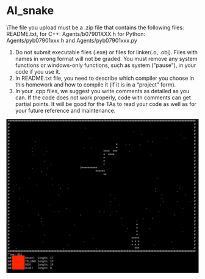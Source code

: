 # AI_snake
\The file you upload must be a .zip file that contains the following files: README.txt,
for C++: Agents/b07901XXX.h
for Python: Agents/pyb07901xxx.h and Agents/pyb07901xxx.py
1. Do not submit executable files (.exe) or files for linker(.o, .obj). Files with names in wrong format will not be graded. You must remove any system functions or windows-only functions, such as system ("pause"), in your code if you use it.
2. In README.txt file, you need to describe which compiler you choose in this homework and how to compile it (if it is in a “project” form).
3. In your .cpp files, we suggest you write comments as detailed as you can. If the code does not work properly, code with comments can get partial points. It will be good for the TAs to read your code as well as for your future reference and maintenance.

![image](https://github.com/timtimchang/AI_snake/blob/master/image.png)
